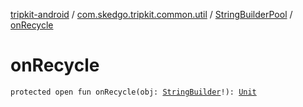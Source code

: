 [tripkit-android](../../index.md) / [com.skedgo.tripkit.common.util](../index.md) / [StringBuilderPool](index.md) / [onRecycle](./on-recycle.md)

# onRecycle

`protected open fun onRecycle(obj: `[`StringBuilder`](https://docs.oracle.com/javase/7/docs/api/java/lang/StringBuilder.html)`!): `[`Unit`](https://kotlinlang.org/api/latest/jvm/stdlib/kotlin/-unit/index.html)